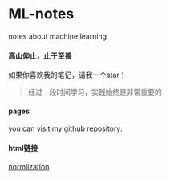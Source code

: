 # ML-notes

notes about machine learning

#### 高山仰止，止于至善

如果你喜欢我的笔记，请我一个star！

> 经过一段时间学习，实践始终是非常重要的

#### pages

you can visit my github repository: [](https://github.com/bruno-thundergod/ML-notes)

#### html链接

[normlization](https://bruno-thundergod.github.io/ML-notes/ML-notes-html/normalization.html)

